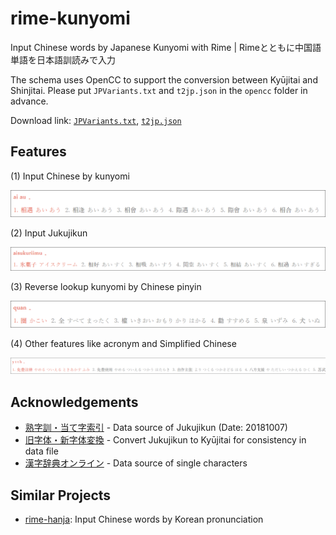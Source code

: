 # rime-kunyomi

Input Chinese words by Japanese Kunyomi with Rime | Rimeとともに中国語単語を日本語訓読みで入力

The schema uses OpenCC to support the conversion between Kyūjitai and Shinjitai. Please put `JPVariants.txt` and `t2jp.json` in the `opencc` folder in advance.

Download link: [`JPVariants.txt`](https://raw.githubusercontent.com/BYVoid/OpenCC/master/data/dictionary/JPVariants.txt), [`t2jp.json`](https://raw.githubusercontent.com/BYVoid/OpenCC/master/data/config/t2jp.json)

## Features

(1) Input Chinese by kunyomi

![demo1](demo/1.png)

(2) Input Jukujikun

![demo2](demo/2.png)

(3) Reverse lookup kunyomi by Chinese pinyin

![demo3](demo/3.png)

(4) Other features like acronym and Simplified Chinese

![demo4](demo/4.png)

## Acknowledgements

* [熟字訓・当て字索引](https://www.kanjipedia.jp/sakuin/jyukujikun_ateji/%E3%81%82) - Data source of Jukujikun (Date: 20181007)
* [旧字体・新字体変換](http://www.geocities.jp/qjitai/) - Convert Jukujikun to Kyūjitai for consistency in data file
* [漢字辞典オンライン](https://kanji.jitenon.jp/) - Data source of single characters

## Similar Projects

* [rime-hanja](https://github.com/sgalal/rime-hanja): Input Chinese words by Korean pronunciation
